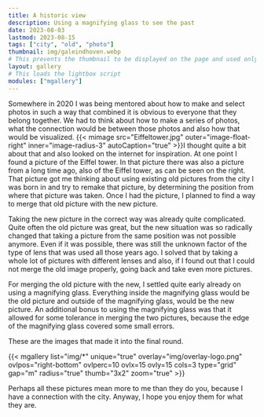 ```yaml
---
title: A historic view
description: Using a magnifying glass to see the past
date: 2023-08-03
lastmod: 2023-08-15
tags: ["city", "old", "photo"]
thumbnail: img/galeindhoven.webp
# This prevents the thumbnail to be displayed on the page and used only in the list
layout: gallery
# This loads the lightbox script
modules: ["mgallery"]
---
```

<!-- Cspell:ignore ovlpos ovlx ovly ovlperc lightbox mgallery mimage Eiffeltower webp galeindhoven lastmod -->
Somewhere in 2020 I was being mentored about how to make and select photos in such a way that combined it is obvious to everyone that they belong together. We had to think about how to make a series of photos, what the connection would be between those photos and also how that would be visualized.
{{< mimage src="Eiffeltower.jpg" outer="image-float-right" inner="image-radius-3" autoCaption="true" >}}I thought quite a bit about that and also looked on the internet for inspiration. At one point I found a picture of the Eiffel tower. In that picture there was also a picture from a long time ago, also of the Eiffel tower, as can be seen on the right.  
That picture got me thinking about using existing old pictures from the city I was born in and try to remake that picture, by determining the position from where that picture was taken. Once I had the picture, I planned to find a way to merge that old picture with the new picture.

Taking the new picture in the correct way was already quite complicated. Quite often the old picture was great, but the new situation was so radically changed that taking a picture from the same position was not possible anymore. Even if it was possible, there was still the unknown factor of the type of lens that was used all those years ago. I solved that by taking a whole lot of pictures with different lenses and also, if I found out that I could not merge the old image properly, going back and take even more pictures.

For merging the old picture with the new, I settled quite early already on using a magnifying glass. Everything inside the magnifying glass would be the old picture and outside of the magnifying glass, would be the new picture. An additional bonus to using the magnifying glass was that it allowed for some tolerance in merging the two pictures, because the edge of the magnifying glass covered some small errors.

These are the images that made it into the final round.

{{< mgallery list="img/*" unique="true" overlay="img/overlay-logo.png" ovlpos="right-bottom" ovlperc=10 ovlx=15 ovly=15 cols=3 type="grid" gap="m" radius="true" thumb="3x2" zoom="true" >}}

Perhaps all these pictures mean more to me than they do you, because I have a connection with the city. Anyway, I hope you enjoy them for what they are.
